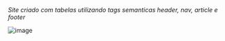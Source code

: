 *Site criado com tabelas utilizando tags semanticas header, nav, article e footer*

![image](https://github.com/gabrielarebeca/Desafio_TabelasSemanticas/assets/110422932/daa6bdbb-c469-4592-9d85-922d4b204632)
